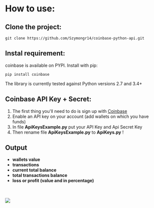 # How to use:
## Clone the project:
    git clone https://github.com/Szymongr14/coinbase-python-api.git
## Instal requirement:
coinbase is available on PYPI. Install with pip:
   
    pip install coinbase
The library is currently tested against Python versions 2.7 and 3.4+

## Coinbase API Key + Secret:
1. The first thing you'll need to do is sign up with [Coinbase](https://www.coinbase.com/)
2. Enable an API key on your account (add wallets on which you have funds)
3. In file **ApiKeysExample.py**<i></i> put your API Key and Api Secret Key
4. Then rename file **ApiKeysExample.py**<i></i> to **ApiKeys.py**<i></i> !

## Output
- **wallets value** 
- **transactions**
- **current total balance** 
- **total transactions balance** 
- **loss or profit (value and in percentage)**


\
\
![](https://user-images.githubusercontent.com/53967196/171852453-42022a0c-afc6-4833-a38d-7ead6e8d2db8.jpg)


